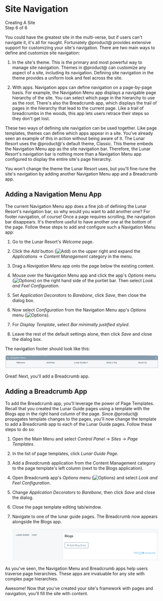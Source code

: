 # Site Navigation [](id=site-navigation)

<div class="learn-path-step">
    <p>Creating A Site<br>Step 6 of 6</p>
</div>

You could have the greatest site in the multi-verse, but if users can't navigate
it, it's all for naught. Fortunately @product@ provides extensive support for
customizing your site's navigation. There are two main ways to define and
customize site navigation: 

1.  In the site's theme. This is the primary and most powerful way to manage
    site navigation. Themes in @product@ can customize any aspect of a site,
    including its navigation. Defining site navigation in the theme provides
    a uniform look and feel across the site. 

2.  With apps. Navigation apps can define navigation on a page-by-page basis.
    For example, the Navigation Menu app displays a navigable page hierarchy of
    the site. You can select which page in the hierarchy to use as the root.
    There's also the Breadcrumb app, which displays the trail of pages in the
    hierarchy that lead to the current page. Like a trail of breadcrumbs in the
    woods, this app lets users retrace their steps so they don't get lost. 

These two ways of defining site navigation can be used together. Like page 
templates, themes can define which apps appear in a site. You've already seen an 
example of this in action without being aware of it. The Lunar Resort uses the
@product@'s default theme, Classic. This theme embeds the Navigation Menu app as
the site navigation bar. Therefore, the Lunar Resort's navigation bar is nothing
more than a Navigation Menu app configured to display the entire site's page
hierarchy. 

You won't change the theme the Lunar Resort uses, but you'll fine-tune the 
site's navigation by adding another Navigation Menu app and a Breadcrumb app. 

## Adding a Navigation Menu App [](id=adding-a-navigation-menu-app)

The current Navigation Menu app does a fine job of defining the Lunar Resort's 
navigation bar, so why would you want to add another one? For footer navigation,
of course! Once a page requires scrolling, the navigation bar disappears. It's
therefore useful to have another one at the bottom of the page. Follow these
steps to add and configure such a Navigation Menu app: 

1.  Go to the Lunar Resort's *Welcome* page. 

2.  Click the *Add* button 
    (![Add](../../../images/icon-add-app.png)) on the upper right and expand the 
    *Applications* &rarr; *Content Management* category in the menu. 

3.  Drag a *Navigation Menu* app onto the page below the existing content. 

4.  Mouse over the Navigation Menu app and click the app's *Options* menu 
    (![Options](../../../images/icon-app-options.png)) on the right hand side of 
    the portlet bar. Then select *Look and Feel Configuration*.

5.  Set *Application Decorators* to *Barebone*, click *Save*, then close the 
    dialog box. 

6.  Now select *Configuration* from the Navigation Menu app's *Options* menu 
    (![Options](../../../images/icon-app-options.png)). 

7.  For *Display Template*, select *Bar minimally justified styled*. 

8.  Leave the rest of the default settings alone, then click *Save* and close 
    the dialog box. 

The navigation footer should look like this: 

![Figure 1: The Welcome page now has a navigation footer.](../../../images/001-nav-footer.png)

Great! Next, you'll add a Breadcrumb app. 

## Adding a Breadcrumb App [](id=adding-a-breadcrumb-app)

To add the Breadcrumb app, you'll leverage the power of Page Templates. Recall
that you created the Lunar Guide pages using a template with the Blogs app in
the right hand column of the page. Since @product@ propagates template changes
to the pages, you'll now change the template to add a Breadcrumb app to each of
the Lunar Guide pages. Follow these steps to do so: 

1.  Open the Main Menu and select *Control Panel* &rarr; *Sites* &rarr; *Page
    Templates*. 

2.  In the list of page templates, click *Lunar Guide Page*. 

3.  Add a *Breadcrumb* application from the Content Management category to the
    page template's left column (next to the Blogs application). 

4.  Open Breadcrumb app's *Options* menu 
    (![Options](../../../images/icon-app-options.png)) and select *Look and Feel 
    Configuration*. 

5.  Change *Application Decorators* to *Barebone*, then click *Save* and close 
    the dialog. 

6.  Close the page template editing tab/window. 

7.  Navigate to one of the lunar guide pages. The Breadcrumb now appears 
    alongside the Blogs app. 

    ![Figure 2: After adding the Breadcrumb app to the page template, the app appears on each lunar guide page, to the left of the Blogs app.](../../../images/001-breadcrumb-jim.png)

As you've seen, the Navigation Menu and Breadcrumb apps help users traverse page 
hierarchies. These apps are invaluable for any site with complex page 
hierarchies. 

Awesome! Now that you've created your site's framework with pages and
navigation, you'll fill the site with content. 
